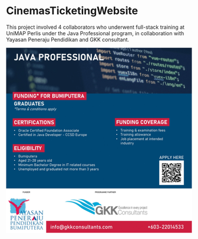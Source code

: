 ﻿# CinemasTicketingWebsite

This project involved 4 collaborators who underwent full-stack training at UniMAP Perlis under the Java Professional program, in collaboration with Yayasan Peneraju Pendidikan and GKK consultant.

![alt text](https://github.com/amreel1904/CinemasTicketingWebsite/blob/main/img/javaProfesssional.jpg?raw=true)
